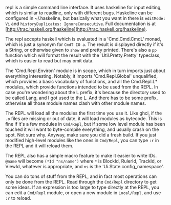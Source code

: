 repl is a simple command line interface.  It uses haskeline for input editing,
which is similar to readline, only with different bugs.  Haskeline can be
configured in ~/.haskeline, but basically what you want in there is
`editMode: Vi` and `historyDuplicates: IgnoreConsecutive`.  Full documentation
is at [http://trac.haskell.org/haskeline](http://trac.haskell.org/haskeline).

The repl accepts haskell which is evaluated in a 'Cmd.Cmd.CmdL' monad, which is
just a synonym for `CmdT IO a`.  The result is displayed directly if it's a
String, or otherwise given to `show` and pretty printed.  There's also a `pp`
function which will format the result with the 'Util.Pretty.Pretty' typeclass,
which is easier to read but may omit data.

The 'Cmd.Repl.Environ' module is in scope, which in turn imports just about
everything interesting.  Notably, it imports 'Cmd.Repl.Global' unqualified,
which provides a basic vocabulary of functions, and all the Cmd.Repl.L*
modules, which provide functions intended to be used from the REPL.  In case
you're wondering about the L prefix, it's because the directory used to be
called Lang, and I got used to the L.  And there has to be some prefix,
otherwise all those module names clash with other module names.

The REPL will load all the modules the first time you use it.  Like ghci, if
the `.o` files are missing or out of date, it will load modules as bytecode.
This is fine if it's a few modules in `Cmd/Repl`, but if some low level module
has been touched it will want to byte-compile everything, and usually crash on
the spot.  Not sure why.  Anyway, make sure you did a fresh build.  If you just
modified high-level modules like the ones in `Cmd/Repl`, you can type `:r` in
the REPL and it will reload them.

The REPL also has a simple macro feature to make it easier to write IDs.
`@name` will become `(*Id "ns/name")` where `*` is BlockId, RulerId, TrackId,
or ViewId, whatever is appropriate, and `ns` is the
'Ui.State.config_namespace'.

You can do tons of stuff from the REPL, and in fact most operations can only be
done from the REPL.  Read through the `Cmd/Repl` directory to get some ideas.
If an expression is too large to type directly at the REPL, you can edit a
`Cmd/Repl` module, or open a new module in `Local/Repl`, and use `:r` to
reload.
